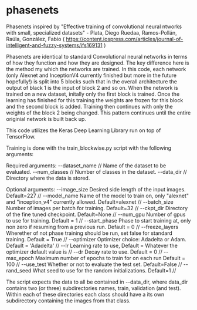 # phasenets
  Phasenets inspired by "Effective training of convolutional neural ntworks with small, specialized datasets" -  Plata, Diego Ruedaa, Ramos-Pollán, Raúla, González, Fabio ( https://content.iospress.com/articles/journal-of-intelligent-and-fuzzy-systems/ifs169131 )

Phasenets are identical to standard Convolutional neural networks in terms of how they function and how they are designed.
The key difference here is the method my which the networks are trained. In this code, each network (only Alexnet and InceptionV4 currently finished but more in the future hopefully!) is split into 5 blocks such that in the overall architecture the output of black 1 is the input of block 2 and so on.
When the network is trained on a new dataset, initally only the first block is trained. Once the learning has finished for this training the weights are frozen for this block and the second block is added. Training then continues with only the weights of the block 2 being changed.
This pattern continues until the entire originial network is built back up.

This code utilizes the Keras Deep Learning Library run on top of TensorFlow.

Training is done with the train_blockwise.py script with the following arguments:
 
 Required arguments:
 --dataset_name // Name of the dataset to be evaluated.
 --num_classes // Number of classes in the dataset. 
 --data_dir // Directory where the data is stored. 
 
 Optional arguments:
 --image_size Desired side length of the input images.  Default=227 //
 --model_name Name of the model to train on, only "alexnet" and "inception_v4" currently allowed. Default=alexnet //
 --batch_size Number of images per batch for training. Default=32 //
 --ckpt_dir  Directory of the fine tuned checkpoint. Default=None //
 --num_gpu Number of gpus to use for training. Default = 1 //
 --start_phase Phase to start training at, only non zero if resuming from a previous run. Default = 0 //
 --freeze_layers Wherether of not phase training should be run, set false for standard training. Default = True //
 --optimizer Optimizer choice: Adadelta or Adam. Default = 'Adadelta' //
 --lr Learning rate to use,  Default = Whatever the optimizer default value is //
 --dr Decay rate to use. Default = 0 //
 --max_epoch Maximum number of epochs to train for on each run Default = 100 //
 --use_test Whether or not to evaluate the test set. Default=False //
 --rand_seed What seed to use for the random initializations. Default=1 //
 
 The script expects the data to all be contained in --data_dir, where data_dir contains two (or three) subdirectories names, train, validation (and test). Within each of these directories each class should have a its own subdirectory containing the images from that class.
